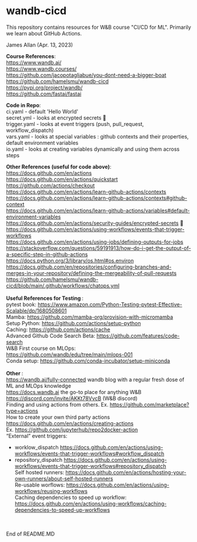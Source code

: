 # wandb-cicd

This repository contains resources for W&B course "CI/CD for ML". Primarily we learn about GitHub Actions.<br>

James Allan (Apr. 13, 2023)

<b>Course References</b>:<br>
https://www.wandb.ai/<br>
https://www.wandb.courses/<br>
https://github.com/jacopotagliabue/you-dont-need-a-bigger-boat<br>
https://github.com/hamelsmu/wandb-cicd<br>
https://pypi.org/project/wandb/<br>
https://github.com/fastai/fastai<br>

<b>Code in Repo</b>:<br>
ci.yaml      - default 'Hello World'<br>
secret.yml   - looks at encrypted secrets &#128064;<br>
trigger.yaml - looks at event triggers (push, pull_request, workflow_dispatch)<br>
vars.yaml    - looks at special variables : github contexts and their properties, default environment variables<br>
io.yaml      - looks at creating variables dynamically and using them across steps<br>

<b>Other References (useful for code above)</b>:<br>
https://docs.github.com/en/actions<br>
https://docs.github.com/en/actions/quickstart<br>
https://github.com/actions/checkout<br>
https://docs.github.com/en/actions/learn-github-actions/contexts<br>
https://docs.github.com/en/actions/learn-github-actions/contexts#github-context<br>
https://docs.github.com/en/actions/learn-github-actions/variables#default-environment-variables<br>
https://docs.github.com/en/actions/security-guides/encrypted-secrets &#128064;<br>
https://docs.github.com/en/actions/using-workflows/events-that-trigger-workflows<br>
https://docs.github.com/en/actions/using-jobs/defining-outputs-for-jobs<br>
https://stackoverflow.com/questions/59191913/how-do-i-get-the-output-of-a-specific-step-in-github-actions<br>
https://docs.python.org/3/library/os.html#os.environ<br>
https://docs.github.com/en/repositories/configuring-branches-and-merges-in-your-repository/defining-the-mergeability-of-pull-requests<br>
https://github.com/hamelsmu/wandb-cicd/blob/main/.github/workflows/chatops.yml<br><br>
<b>Useful References for Testing </b>:<br>
pytest book: https://www.amazon.com/Python-Testing-pytest-Effective-Scalable/dp/1680508601<br>
Mamba: https://github.com/mamba-org/provision-with-micromamba<br>
Setup Python: https://github.com/actions/setup-python<br>
Caching: https://github.com/actions/cache<br>
Advanced Github Code Search Beta: https://github.com/features/code-search<br>
W&B First course on MLOps: https://github.com/wandb/edu/tree/main/mlops-001<br>
Conda setup: https://github.com/conda-incubator/setup-miniconda<br><br>
<b>Other </b>:<br>
https://wandb.ai/fully-connected wandb blog with a regular fresh dose of ML and MLOps knowledge<br>
https://docs.wandb.ai the go-to place for anything W&B<br>
https://discord.com/invite/AKKt78VvcB (W&B discord)<br>
Finding and using actions from others.  Ex. https://github.com/marketplace?type=actions <br>
How to create your own third party actions https://docs.github.com/en/actions/creating-actions <br>
Ex. https://github.com/jupyterhub/repo2docker-action <br>
“External” event triggers: <br>
  -  worklow_dispatch https://docs.github.com/en/actions/using-workflows/events-that-trigger-workflows#workflow_dispatch <br>
   - repository_dispatch https://docs.github.com/en/actions/using-workflows/events-that-trigger-workflows#repository_dispatch <br>
Self hosted runners: https://docs.github.com/en/actions/hosting-your-own-runners/about-self-hosted-runners <br>
Re-usable worflows: https://docs.github.com/en/actions/using-workflows/reusing-workflows <br>
Caching dependencies to speed up workflow: https://docs.github.com/en/actions/using-workflows/caching-dependencies-to-speed-up-workflows <br>
<br>
<br>
End of README.MD
